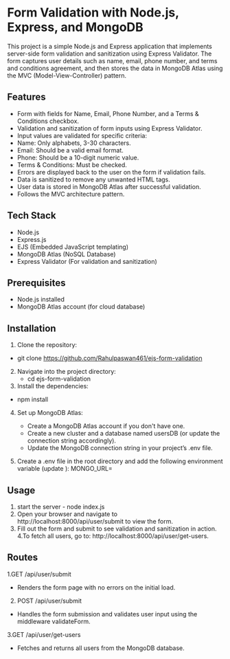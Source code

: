 # Form Validation with Node.js, Express, and MongoDB

This project is a simple Node.js and Express application that implements server-side form validation and sanitization using Express Validator. The form captures user details such as name, email, phone number, and terms and conditions agreement, and then stores the data 
in MongoDB Atlas using the MVC (Model-View-Controller) pattern.


## Features
- Form with fields for Name, Email, Phone Number, and a Terms & Conditions checkbox.
- Validation and sanitization of form inputs using Express Validator.
- Input values are validated for specific criteria:
- Name: Only alphabets, 3-30 characters.
- Email: Should be a valid email format.
- Phone: Should be a 10-digit numeric value.
- Terms & Conditions: Must be checked.
- Errors are displayed back to the user on the form if validation fails.
- Data is sanitized to remove any unwanted HTML tags.
- User data is stored in MongoDB Atlas after successful validation.
- Follows the MVC architecture pattern.

## Tech Stack
- Node.js
- Express.js
- EJS (Embedded JavaScript templating)
- MongoDB Atlas (NoSQL Database)
- Express Validator (For validation and sanitization)

## Prerequisites
- Node.js installed
- MongoDB Atlas account (for cloud database)

## Installation
1. Clone the repository:
  -  git clone https://github.com/Rahulpaswan461/ejs-form-validation
2. Navigate into the project directory:
   - cd ejs-form-validation
3. Install the dependencies:
  - npm install

4. Set up MongoDB Atlas:
   - Create a MongoDB Atlas account if you don't have one.
   - Create a new cluster and a database named usersDB (or update the connection string accordingly).
   - Update the MongoDB connection string in your project’s .env file.

5. Create a .env file in the root directory and add the following environment variable (update <your-mongodb-connection-string>):
    MONGO_URL=<your-mongodb-connection-string>

 ## Usage
  1. start the server - node index.js
  2. Open your browser and navigate to http://localhost:8000/api/user/submit to view the form.
  3. Fill out the form and submit to see validation and sanitization in action.
  4.To fetch all users, go to: http://localhost:8000/api/user/get-users.

## Routes
1.GET /api/user/submit
 - Renders the form page with no errors on the initial load.

2. POST /api/user/submit
 - Handles the form submission and validates user input using the middleware validateForm.

3.GET /api/user/get-users
 - Fetches and returns all users from the MongoDB database.

